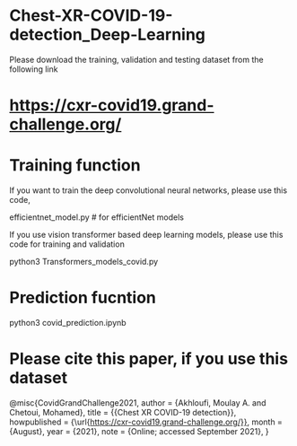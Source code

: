 # Chest-XR-COVID-19-detection_Deep-Learning
Please download the training, validation and testing dataset from the following link
# https://cxr-covid19.grand-challenge.org/

# Training function

If you want to train the deep convolutional neural networks, please use this code,

efficientnet_model.py # for efficientNet models


If you use vision transformer based deep learning models, please use this code for training and validation

python3 Transformers_models_covid.py

# Prediction fucntion

python3 covid_prediction.ipynb

# Please cite this paper, if you use this dataset
@misc{CovidGrandChallenge2021,
                author = {Akhloufi, Moulay A. and Chetoui, Mohamed},
                title = {{Chest XR COVID-19 detection}},  
                howpublished = {\url{https://cxr-covid19.grand-challenge.org/}},
                month = {August},
                year = {2021},
                note = {Online; accessed September 2021},
                 }
